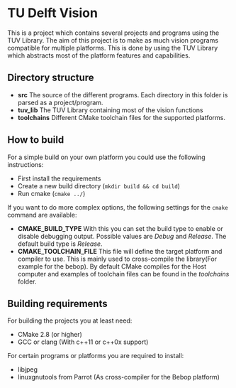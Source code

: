 # TU Delft Vision
This is a project which contains several projects and programs using the TUV Library. The aim of this project is to make as much vision programs compatible for multiple platforms. This is done by using the TUV Library which abstracts most of the platform features and capabilities.

## Directory structure
- **src** The source of the different programs. Each directory in this folder is parsed as a project/program.
- **tuv_lib** The TUV Library containing most of the vision functions
- **toolchains** Different CMake toolchain files for the supported platforms.

## How to build
For a simple build on your own platform you could use the following instructions:
- First install the requirements
- Create a new build directory (`mkdir build && cd build`)
- Run cmake (`cmake ../`)

If you want to do more complex options, the following settings for the `cmake` command are available:
- **CMAKE_BUILD_TYPE** With this you can set the build type to enable or disable debugging output. Possible values are *Debug* and *Release*. The default build type is *Release*.
- **CMAKE_TOOLCHAIN_FILE** This file will define the target platform and compiler to use. This is mainly used to cross-compile the library(For example for the bebop). By default CMake compiles for the Host computer and examples of toolchain files can be found in the *toolchains* folder.

## Building requirements
For building the projects you at least need:
- CMake 2.8 (or higher)
- GCC or clang (With c++11 or c++0x support)

For certain programs or platforms you are required to install:
- libjpeg
- linuxgnutools from Parrot (As cross-compiler for the Bebop platform)

